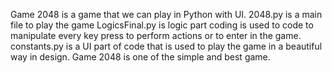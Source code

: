 Game 2048 is a game that we can play in Python with UI.
2048.py is a main file to play the game
LogicsFinal.py is logic part coding is used to code to manipulate every key press to perform actions or to enter in the game.
constants.py is a UI part of code that is used to play the game in a beautiful way in design.
Game 2048 is one of the simple and best game.

